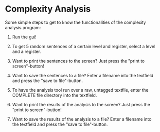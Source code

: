 # Complexity Analysis
Some simple steps to get to know the functionalities of the complexity analysis program:

1. Run the gui!
2. To get 5 random sentences of a certain level and register, select a level and a register.
3. Want to print the sentences to the screen? Just press the "print to screen"-button!
4. Want to save the sentences to a file? Enter a filename into the textfield and press the "save to file"-button.

2. To have the analysis tool run over a raw, untagged textfile, enter the COMPLETE file directory into the textfield.
3. Want to print the results of the analysis to the screen? Just press the "print to screen"-button!
4. Want to save the results of the analysis to a file? Enter a filename into the textfield and press the "save to file"-button.
